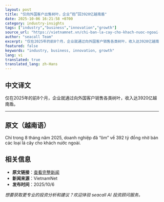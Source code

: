 ```yaml
---
layout: post
title: "仅向外国客户出售树叶，企业“抱”回3920亿越南盾"
date: 2025-10-06 16:21:58 +0700
category: industry-insights
tags: ["industry","business","innovation","growth"]
source_url: "https://vietnamnet.vn/chi-ban-la-cay-cho-khach-nuoc-ngoai-doanh-nghiep-om-ve-392-ty-dong-2448796.html"
author: "seacall Team"
excerpt: "仅在2025年的前8个月，企业就通过向外国客户销售各类树叶，收入达3920亿越南盾。..."
featured: false
keywords: "industry, business, innovation, growth"
lang: vi
translated: true
translated_lang: zh-Hans
---
```


## 中文译文

仅在2025年的前8个月，企业就通过向外国客户销售各类树叶，收入达3920亿越南盾。

---

## 原文（越南语）

Chỉ trong 8 tháng năm 2025, doanh nghiệp đã “ôm” về 392 tỷ đồng nhờ bán các loại lá cây cho khách nước ngoài.

## 相关信息

- **原文链接**：[查看完整新闻](https://vietnamnet.vn/chi-ban-la-cay-cho-khach-nuoc-ngoai-doanh-nghiep-om-ve-392-ty-dong-2448796.html)
- **新闻来源**：VietnamNet
- **发布时间**：2025/10/6

*想要获取更专业的投资分析和建议？欢迎体验 seacall AI 投资顾问服务。*